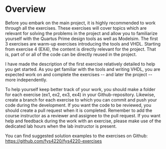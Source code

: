 # Overview

Before you embark on the main project, it is highly recommended to work through all the exercises. These exercises will cover topics which are relevant for solving the problems in the project and allow you to familiarize yourself with the Quartus Prime design tools as well as Modelsim. The first 3 exercises are warm-up exercises introducing the tools and VHDL. Starting from exercise 4 (EX4), the content is directly relevant for the project. That is, part of or all of the code can be directly reused in the project. 

I have made the description of the first exercise relatively detailed to help you get started. As you get familiar with the tools and writing VHDL, you are expected work on and complete the exercises -- and later the project -- more independently.

To help yourself keep better track of your work, you should make a folder for each exercise (ex1, ex2, ex3, ex4) in your Github-repository. Likewise, create a branch for each exercise to which you can commit and push your code during the development. If you want the code to be reviewed, you should create a pull request when it is completed. Remember to add the course instructor as a reviewer and assignee to the pull request. If you want help and feedback during the work with an exercise, please make use of the dedicated lab hours when the lab instructor is present. 


You can find suggested solution examples to the exercises on Github: https://github.com/fys4220/fys4220-exercises






<!--
The introductory assignment consist of four parts:

- {ref}`assignments-first-project`
    - Getting started with tools and writing your first VHDL design
- {ref}`assignments-seven-segment-display`
    - Writing your first combinational logic in VHDL
- {ref}`assignments-synchronous-logic`
    - Writing your first logic using a VHDL process and simulating this logic.
- {ref}`assignments-synchronization`
    - Sampling asynchronous signals

Before you start, you should {ref}`information-prepare-git`.
-->
